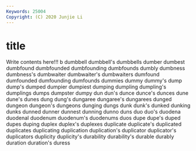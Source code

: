 ```yaml
---
Keywords: 25004
Copyright: (C) 2020 Junjie Li
---
```


# title

Write contents here!!!
b 
dumbbell
dumbbell's 
dumbbells 
dumber 
dumbest 
dumbfound 
dumbfounded 
dumbfounding 
dumbfounds 
dumbly 
dumbness
dumbness's 
dumbwaiter 
dumbwaiter's 
dumbwaiters 
dumfound 
dumfounded 
dumfounding 
dumfounds 
dummies 
dummy
dummy's 
dump 
dump's 
dumped 
dumpier 
dumpiest 
dumping 
dumpling 
dumpling's 
dumplings
dumps 
dumpster 
dumpy 
dun 
dun's 
dunce 
dunce's 
dunces 
dune 
dune's
dunes 
dung 
dung's 
dungaree 
dungaree's 
dungarees 
dunged 
dungeon 
dungeon's 
dungeons
dunging 
dungs 
dunk 
dunk's 
dunked 
dunking 
dunks 
dunned 
dunner 
dunnest
dunning 
dunno 
duns 
duo 
duo's 
duodena 
duodenal 
duodenum 
duodenum's 
duodenums
duos 
dupe 
dupe's 
duped 
dupes 
duping 
duplex 
duplex's 
duplexes 
duplicate
duplicate's 
duplicated 
duplicates 
duplicating 
duplication 
duplication's 
duplicator 
duplicator's 
duplicators 
duplicity
duplicity's 
durability 
durability's 
durable 
durably 
duration 
duration's 
duress 
